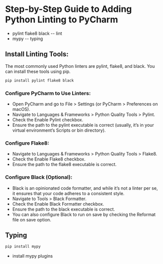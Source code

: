 # Step-by-Step Guide to Adding Python Linting to PyCharm

* pylint flake8 black -- lint
* mypy -- typing

## Install Linting Tools:

The most commonly used Python linters are pylint, flake8, and black. You can install these tools using pip.

```sh
pip install pylint flake8 black
```

### Configure PyCharm to Use Linters:

* Open PyCharm and go to File > Settings (or PyCharm > Preferences on macOS).
* Navigate to Languages & Frameworks > Python Quality Tools > Pylint.
* Check the Enable Pylint checkbox.
* Ensure the path to the pylint executable is correct (usually, it’s in your virtual environment’s Scripts or bin directory).

### Configure Flake8:

* Navigate to Languages & Frameworks > Python Quality Tools > Flake8.
* Check the Enable Flake8 checkbox.
* Ensure the path to the flake8 executable is correct.

### Configure Black (Optional):

* Black is an opinionated code formatter, and while it’s not a linter per se, it ensures that your code adheres to a consistent style.
* Navigate to Tools > Black Formatter.
* Check the Enable Black Formatter checkbox.
* Ensure the path to the black executable is correct.
* You can also configure Black to run on save by checking the Reformat file on save option.

## Typing

```sh
pip install mypy
```

* install mypy plugins